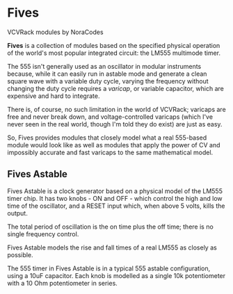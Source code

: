# Fives
VCVRack modules by NoraCodes

**Fives** is a collection of modules based on the specified physical operation of the
world's most popular integrated circuit: the LM555 multimode timer.

The 555 isn't generally used as an oscillator in modular instruments because, while it can
easily run in astable mode and generate a clean square wave with a variable duty cycle,
varying the frequency without changing the duty cycle requires a *varicap*, or variable
capacitor, which are expensive and hard to integrate.

There is, of course, no such limitation in the world of VCVRack; varicaps are free and
never break down, and voltage-controlled varicaps (which I've never seen in the real world,
though I'm told they do exist) are just as easy.

So, Fives provides modules that closely model what a real 555-based module would look like
as well as modules that apply the power of CV and impossibly accurate and fast varicaps
to the same mathematical model.

## Fives Astable

Fives Astable is a clock generator based on a physical model of the LM555 timer chip.
It has two knobs - ON and OFF - which control the high and low time of the oscillator,
and a RESET input which, when above 5 volts, kills the output.

The total period of oscillation is the on time plus the off time; there is no single
frequency control.

Fives Astable models the rise and fall times of a real LM555 as closely as possible.

The 555 timer in Fives Astable is in a typical 555 astable configuration,
using a 10uF capacitor.
Each knob is modelled as a single 10k potentiometer with a 10 Ohm potentiometer in series.
